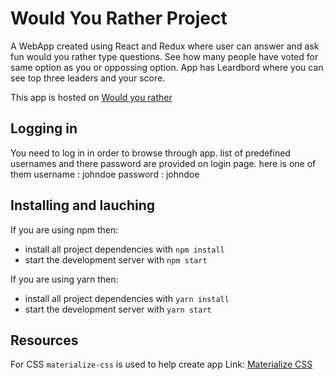 # Would You Rather Project

A WebApp created using React and Redux where user can answer and ask fun would you rather type questions. See how many people have voted for same option as you or oppossing option. App has Leardbord where you can see top three leaders and your score.

This app is hosted on [Would you rather](https://would-you-rather-app-63419.herokuapp.com/)

## Logging in

You need to log in in order to browse through app.
list of predefined usernames and there password are provided on login page.
here is one of them
username : johndoe
password : johndoe


## Installing and lauching

If you are using npm then:

* install all project dependencies with `npm install`
* start the development server with `npm start`

If you are using yarn then:

* install all project dependencies with `yarn install`
* start the development server with `yarn start`


## Resources
For CSS `materialize-css` is used to help create app
Link: [Materialize CSS](https://materializecss.com/getting-started.html)